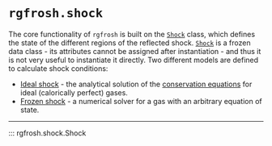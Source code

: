 # `rgfrosh.shock`

The core functionality of `rgfrosh` is built on the [`Shock`](#rgfrosh.shock.Shock) class, which
defines the state of the different regions of the reflected shock.
[`Shock`](#rgfrosh.shock.Shock) is a frozen data class - its attributes cannot be assigned after 
instantiation - and thus it is not very useful to instantiate it directly. Two different models
are defined to calculate shock conditions: 

- [Ideal shock](ideal/) - the analytical solution of the [conservation equations](../#conservation-equations) 
  for ideal (calorically perfect) gases.
- [Frozen shock](frozen/) - a numerical solver for a gas with an arbitrary equation of state.

---

::: rgfrosh.shock.Shock

